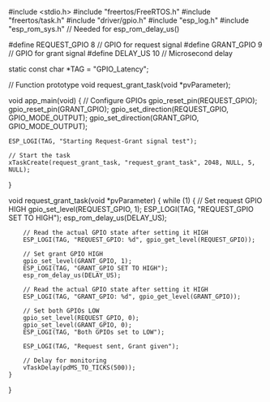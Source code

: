 #include <stdio.h>
#include "freertos/FreeRTOS.h"
#include "freertos/task.h"
#include "driver/gpio.h"
#include "esp_log.h"
#include "esp_rom_sys.h"  // Needed for esp_rom_delay_us()

#define REQUEST_GPIO 8  // GPIO for request signal
#define GRANT_GPIO 9    // GPIO for grant signal
#define DELAY_US 10     // Microsecond delay

static const char *TAG = "GPIO_Latency";

// Function prototype
void request_grant_task(void *pvParameter);

void app_main(void) {
    // Configure GPIOs
    gpio_reset_pin(REQUEST_GPIO);
    gpio_reset_pin(GRANT_GPIO);
    gpio_set_direction(REQUEST_GPIO, GPIO_MODE_OUTPUT);
    gpio_set_direction(GRANT_GPIO, GPIO_MODE_OUTPUT);

    ESP_LOGI(TAG, "Starting Request-Grant signal test");

    // Start the task
    xTaskCreate(request_grant_task, "request_grant_task", 2048, NULL, 5, NULL);
}

void request_grant_task(void *pvParameter) {
    while (1) {
        // Set request GPIO HIGH
        gpio_set_level(REQUEST_GPIO, 1);
        ESP_LOGI(TAG, "REQUEST_GPIO SET TO HIGH");
        esp_rom_delay_us(DELAY_US);

        // Read the actual GPIO state after setting it HIGH
        ESP_LOGI(TAG, "REQUEST_GPIO: %d", gpio_get_level(REQUEST_GPIO));

        // Set grant GPIO HIGH
        gpio_set_level(GRANT_GPIO, 1);
        ESP_LOGI(TAG, "GRANT_GPIO SET TO HIGH");
        esp_rom_delay_us(DELAY_US);

        // Read the actual GPIO state after setting it HIGH
        ESP_LOGI(TAG, "GRANT_GPIO: %d", gpio_get_level(GRANT_GPIO));

        // Set both GPIOs LOW
        gpio_set_level(REQUEST_GPIO, 0);
        gpio_set_level(GRANT_GPIO, 0);
        ESP_LOGI(TAG, "Both GPIOs set to LOW");

        ESP_LOGI(TAG, "Request sent, Grant given");

        // Delay for monitoring
        vTaskDelay(pdMS_TO_TICKS(500));
    }
}
